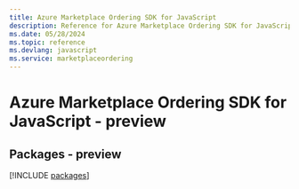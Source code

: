 ```yaml
---
title: Azure Marketplace Ordering SDK for JavaScript
description: Reference for Azure Marketplace Ordering SDK for JavaScript
ms.date: 05/28/2024
ms.topic: reference
ms.devlang: javascript
ms.service: marketplaceordering
---
```

# Azure Marketplace Ordering SDK for JavaScript - preview
## Packages - preview
[!INCLUDE [packages](marketplace-ordering-index.md)]